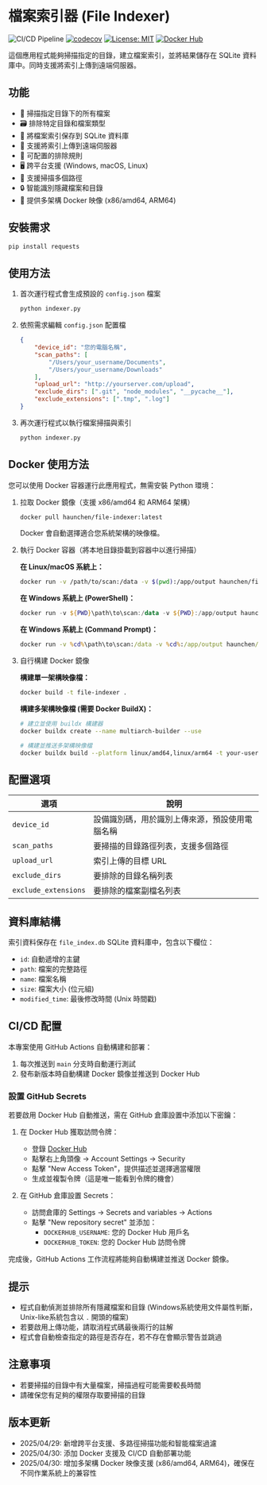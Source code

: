# 檔案索引器 (File Indexer)

![CI/CD Pipeline](https://github.com/haunchen/file_indexer/actions/workflows/ci-cd.yml/badge.svg)
[![codecov](https://codecov.io/gh/haunchen/file_indexer/branch/main/graph/badge.svg)](https://codecov.io/gh/haunchen/file_indexer)
[![License: MIT](https://img.shields.io/badge/License-MIT-yellow.svg)](https://opensource.org/licenses/MIT)
[![Docker Hub](https://img.shields.io/docker/pulls/haunchen/file_indexer.svg)](https://hub.docker.com/r/haunchen/file_indexer)

這個應用程式能夠掃描指定的目錄，建立檔案索引，並將結果儲存在 SQLite 資料庫中。同時支援將索引上傳到遠端伺服器。

## 功能

- 📂 掃描指定目錄下的所有檔案
- 🗃️ 排除特定目錄和檔案類型
- 💾 將檔案索引保存到 SQLite 資料庫
- 🔄 支援將索引上傳到遠端伺服器
- 🔧 可配置的排除規則
- 🖥️ 跨平台支援 (Windows, macOS, Linux)
- 📁 支援掃描多個路徑
- 🔒 智能識別隱藏檔案和目錄
- 🐳 提供多架構 Docker 映像 (x86/amd64, ARM64)

## 安裝需求

```bash
pip install requests
```

## 使用方法

1. 首次運行程式會生成預設的 `config.json` 檔案
   ```bash
   python indexer.py
   ```

2. 依照需求編輯 `config.json` 配置檔
   ```json
   {
       "device_id": "您的電腦名稱",
       "scan_paths": [
           "/Users/your_username/Documents",
           "/Users/your_username/Downloads"
       ],
       "upload_url": "http://yourserver.com/upload",
       "exclude_dirs": [".git", "node_modules", "__pycache__"],
       "exclude_extensions": [".tmp", ".log"]
   }
   ```

3. 再次運行程式以執行檔案掃描與索引
   ```bash
   python indexer.py
   ```

## Docker 使用方法

您可以使用 Docker 容器運行此應用程式，無需安裝 Python 環境：

1. 拉取 Docker 鏡像（支援 x86/amd64 和 ARM64 架構）
   ```bash
   docker pull haunchen/file-indexer:latest
   ```
   
   Docker 會自動選擇適合您系統架構的映像檔。

2. 執行 Docker 容器（將本地目錄掛載到容器中以進行掃描）
   
   **在 Linux/macOS 系統上：**
   ```bash
   docker run -v /path/to/scan:/data -v $(pwd):/app/output haunchen/file-indexer
   ```
   
   **在 Windows 系統上 (PowerShell)：**
   ```powershell
   docker run -v ${PWD}\path\to\scan:/data -v ${PWD}:/app/output haunchen/file-indexer
   ```
   
   **在 Windows 系統上 (Command Prompt)：**
   ```cmd
   docker run -v %cd%\path\to\scan:/data -v %cd%:/app/output haunchen/file-indexer
   ```

3. 自行構建 Docker 鏡像
   
   **構建單一架構映像檔：**
   ```bash
   docker build -t file-indexer .
   ```
   
   **構建多架構映像檔 (需要 Docker BuildX)：**
   ```bash
   # 建立並使用 buildx 構建器
   docker buildx create --name multiarch-builder --use
   
   # 構建並推送多架構映像檔
   docker buildx build --platform linux/amd64,linux/arm64 -t your-username/file-indexer:latest --push .
   ```

## 配置選項

| 選項 | 說明 |
|------|------|
| `device_id` | 設備識別碼，用於識別上傳來源，預設使用電腦名稱 |
| `scan_paths` | 要掃描的目錄路徑列表，支援多個路徑 |
| `upload_url` | 索引上傳的目標 URL |
| `exclude_dirs` | 要排除的目錄名稱列表 |
| `exclude_extensions` | 要排除的檔案副檔名列表 |

## 資料庫結構

索引資料保存在 `file_index.db` SQLite 資料庫中，包含以下欄位：

- `id`: 自動遞增的主鍵
- `path`: 檔案的完整路徑
- `name`: 檔案名稱
- `size`: 檔案大小 (位元組)
- `modified_time`: 最後修改時間 (Unix 時間戳)

## CI/CD 配置

本專案使用 GitHub Actions 自動構建和部署：

1. 每次推送到 `main` 分支時自動運行測試
2. 發布新版本時自動構建 Docker 鏡像並推送到 Docker Hub

### 設置 GitHub Secrets

若要啟用 Docker Hub 自動推送，需在 GitHub 倉庫設置中添加以下密鑰：

1. 在 Docker Hub 獲取訪問令牌：
   - 登錄 [Docker Hub](https://hub.docker.com/)
   - 點擊右上角頭像 -> Account Settings -> Security
   - 點擊 "New Access Token"，提供描述並選擇適當權限
   - 生成並複製令牌（這是唯一能看到令牌的機會）

2. 在 GitHub 倉庫設置 Secrets：
   - 訪問倉庫的 Settings -> Secrets and variables -> Actions
   - 點擊 "New repository secret" 並添加：
     * `DOCKERHUB_USERNAME`: 您的 Docker Hub 用戶名
     * `DOCKERHUB_TOKEN`: 您的 Docker Hub 訪問令牌

完成後，GitHub Actions 工作流程將能夠自動構建並推送 Docker 鏡像。

## 提示

- 程式自動偵測並排除所有隱藏檔案和目錄 (Windows系統使用文件屬性判斷，Unix-like系統包含以 `.` 開頭的檔案)
- 若要啟用上傳功能，請取消程式碼最後兩行的註解
- 程式會自動檢查指定的路徑是否存在，若不存在會顯示警告並跳過

## 注意事項

- 若要掃描的目錄中有大量檔案，掃描過程可能需要較長時間
- 請確保您有足夠的權限存取要掃描的目錄

## 版本更新

- 2025/04/29: 新增跨平台支援、多路徑掃描功能和智能檔案過濾
- 2025/04/30: 添加 Docker 支援及 CI/CD 自動部署功能
- 2025/04/30: 增加多架構 Docker 映像支援 (x86/amd64, ARM64)，確保在不同作業系統上的兼容性